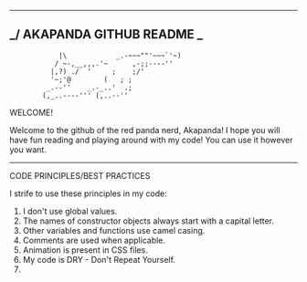 ----------------------------
_/ AKAPANDA GITHUB README \_
----------------------------              

                |\            _.-~~~""'~~~`'~)  
               / ~-,__,,,.'~      ,-;;----''   
              |,?) ./  '     ;    ;/'               
              '~;'@        (   ; ;               
             _.--''    _.-_..'  .;              
            (,_..----''' (,..--''                                                                                        

WELCOME!

Welcome to the github of the red panda nerd, Akapanda! I hope you will have fun
reading and playing around with my code! You can use it however you want.

----------------------------

CODE PRINCIPLES/BEST PRACTICES

I strife to use these principles in my code:
1. I don't use global values.
2. The names of constructor objects always start with a capital letter.
3. Other variables and functions use camel casing.
4. Comments are used when applicable.
5. Animation is present in CSS files.
6. My code is DRY - Don't Repeat Yourself.
7. <script src=filename.js> tags should be placed as late in the body of the html file as possible.
8. Indentation: Use tabs, no spaces.
9. Always use var.
10. Arrays or objects don't end with a , .
11. A name can only use the characters a-z, A-Z, 0-9 and _ . $ and / are forbidden.
12. I should have fun writing the code I write!

----------------------------

CMD, Amsterdam university of Applied Sciences, Front End Development 2014